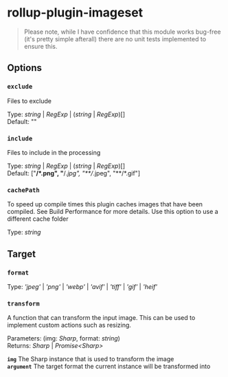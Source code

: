 # rollup-plugin-imageset

> Please note, while I have confidence that this module works bug-free (it's pretty simple afterall) there are no unit tests implemented to ensure this.

## Options

### `exclude`

Files to exclude

Type: _string_ | _RegExp_ | (_string_ | _RegExp_)[]<br>
Default: ""

### `include`

Files to include in the processing

Type: _string_ | _RegExp_ | (_string_ | _RegExp_)[] <br>
Default: ["**\/*.png", "**\/*.jpg", "**\/*.jpeg", "**\/*.gif"]

### `cachePath`

To speed up compile times this plugin caches images that have been compiled. See Build Performance for more details.
Use this option to use a different cache folder

Type: _string_

## Target

### `format`

Type: _'jpeg'_ | _'png'_ | _'webp'_ | _'avif'_ | _'tiff'_ | _'gif'_ | _'heif'_

### `transform`

A function that can transform the input image.
This can be used to implement custom actions such as resizing.

Parameters: (img: _Sharp_, format: _string_)<br>
Returns: _Sharp_ | _Promise<Sharp\>_

**`img`** The Sharp instance that is used to transform the image<br>
**`argument`** The target format the current instance will be transformed into
